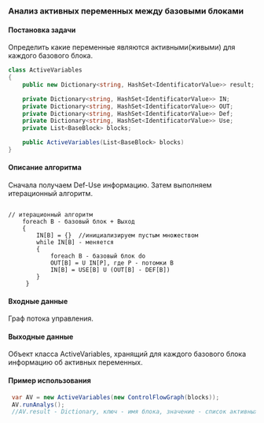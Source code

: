 ### Анализ активных переменных между базовыми блоками

#### Постановка задачи

Определить какие переменные являются активными(живыми) для каждого базового блока.

```cs
class ActiveVariables
{
    public new Dictionary<string, HashSet<IdentificatorValue>> result;

    private Dictionary<string, HashSet<IdentificatorValue>> IN;
    private Dictionary<string, HashSet<IdentificatorValue>> OUT;
    private Dictionary<string, HashSet<IdentificatorValue>> Def;
    private Dictionary<string, HashSet<IdentificatorValue>> Use;
    private List<BaseBlock> blocks;

    public ActiveVariables(List<BaseBlock> blocks)
}
```

#### Описание алгоритма
Сначала получаем Def-Use информацию. Затем выполняем итерационный алгоритм.
```

// итерационный алгоритм
	foreach B - базовый блок + Выход
	{
		IN[B] = {}  //инициализируем пустым множеством
		while IN[B] - меняется
		{
			foreach B - базовый блок do
			OUT[B] = U IN[P], где P - потомки B
			IN[B] = USE[B] U (OUT[B] - DEF[B])
		}
	 }

```
#### Входные данные

Граф потока управления.

#### Выходные данные 
Объект класса ActiveVariables, хранящий для каждого базового блока информацию об активных переменных.

#### Пример использования

```cs
 var AV = new ActiveVariables(new ControlFlowGraph(blocks));
 AV.runAnalys(); 
 //AV.result - Dictionary, ключ - имя блока, значение - список активных переменных для данного блока.
```


















